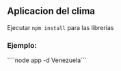 ## Aplicacion del clima

Ejecutar ```npm install``` para las librerias

### Ejemplo:
````node app -d Venezuela```